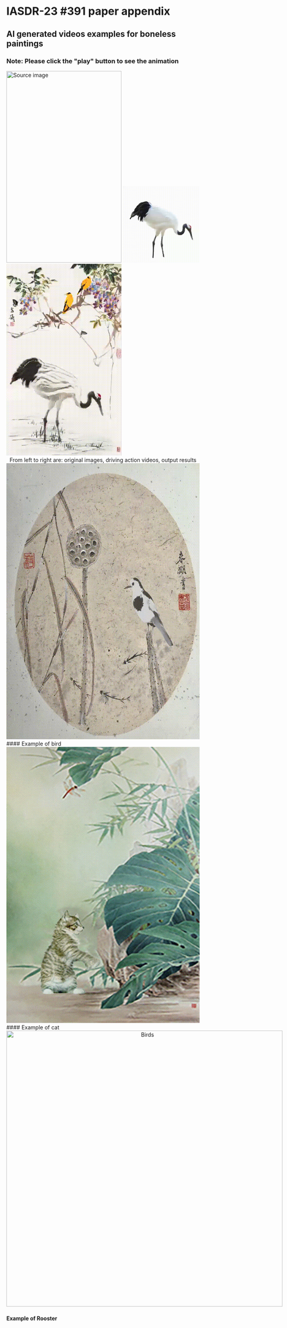 # IASDR-23 #391 paper appendix

## AI generated videos examples for boneless paintings

### Note: Please click the "play" button to see the animation


<span style="display:inline-block;">
    <img src="/img/f27ca2560ed8abd1eb16e8317e9cefc.png" width="300" height="500" title="Source image"/>
    <img src="/img/crane1.gif" width="200" height="200" title="Action video"/>
    <img src="/img/cbb.gif" width="300" height="500" title="Output results"/>
</span>


<br />

<center> From left to right are: original images, driving action videos, output results</center>

<span style="display:inline-block;text-align:center;">
    <img src="/img/bird.gif" width="720" height="720" title="Birds"/>
</span>
#### Example of bird
<span style="display:inline-block;text-align:center;">
    <img src="/img/图片3.gif" width="720" height="720" title="Birds"/>
</span>
#### Example of cat

<span style="display:inline-block;text-align:center;">
    <img src="/img/ggb.gif" width="720" height="720" title="Birds"/>
</span>

#### Example of Rooster
